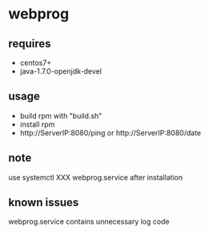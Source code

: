 # webprog

## requires
- centos7+
- java-1.7.0-openjdk-devel

## usage
- build rpm with "build.sh"
- install rpm 
-  http://ServerIP:8080/ping or http://ServerIP:8080/date

## note
use systemctl XXX webprog.service after installation


## known issues
webprog.service contains unnecessary log code
